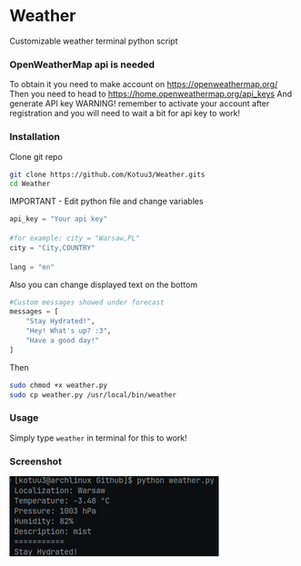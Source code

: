 # Weather
Customizable weather terminal python script 

### OpenWeatherMap api is needed 
To obtain it you need to make account on https://openweathermap.org/
Then you need to head to https://home.openweathermap.org/api_keys
And generate API key
WARNING! remember to activate your account after registration and you will need to wait a bit for api key to work!


### Installation
Clone git repo
```bash
git clone https://github.com/Kotuu3/Weather.gits
cd Weather
```
IMPORTANT - Edit python file and change variables

```py
api_key = "Your api key"

#for example: city = "Warsaw,PL"
city = "City,COUNTRY"

lang = "en"

```
Also you can change displayed text on the bottom 

```py
#Custom messages showed under forecast
messages = [
    "Stay Hydrated!",
    "Hey! What's up? :3",
    "Have a good day!"
]
```


Then 
```bash
sudo chmod +x weather.py
sudo cp weather.py /usr/local/bin/weather
```
### Usage
Simply type ```weather``` in terminal for this to work!

### Screenshot
![alt text](https://github.com/Kotuu3/Weather/blob/main/image.png?raw=true)

